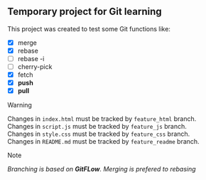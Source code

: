 ## Temporary project for Git learning
This project was created to test some Git functions like: 
- [x] merge 
- [x] rebase 
- [ ] rebase -i
- [ ] cherry-pick
- [x] fetch 
- [x] **push** 
- [x] **pull**

> [!WARNING]
> Changes in `index.html` must be tracked by `feature_html` branch.  
> Changes in `script.js` must be tracked by `feature_js` branch.  
> Changes in `style.css` must be tracked by `feature_css` branch.  
> Changes in `README.md` must be tracked by `feature_readme` branch.  

> [!NOTE]
> *Branching is based on **GitFLow**.*
> *Merging is prefered to rebasing*